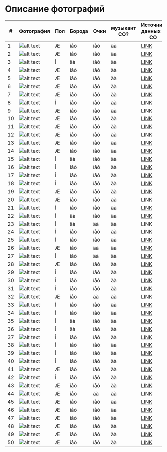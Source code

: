 # Описание фотографий


| # | Фотография | Пол | Борода | Очки | музыкант СО? | Источник данных о СО | Источник фото |
|---|---|---|---|---|---|---|---|
|1      |![alt text](1.png)  |  Æ  |   íåò  |  íåò |      äà      | [LINK](https://orchestra47.ru/sostav/first-violins/)| [LINK](https://vk.com/id27939298)|
|2      |![alt text](2.png)  |  Æ  |   íåò  |  íåò |      äà      | [LINK](https://orchestra47.ru/sostav/first-violins/)| [LINK](https://vk.com/id603857)|
|3      |![alt text](3.png)  |  Ì  |   äà   |  íåò |      äà      | [LINK](https://orchestra47.ru/sostav/first-violins/)| [LINK](https://vk.com/starodubcevmusic)|
|4      |![alt text](4.png)  |  Æ  |   íåò  |  íåò |      äà      | [LINK](https://orchestra47.ru/sostav/first-violins/)| [LINK](https://vk.com/orange_daria)|
|5      |![alt text](5.png)  |  Æ  |   íåò  |  íåò |      äà      | [LINK](https://orchestra47.ru/sostav/first-violins/)| [LINK](https://vk.com/apollinariia)|
|6      |![alt text](6.png)  |  Æ  |   íåò  |  íåò |      äà      | [LINK](https://orchestra47.ru/sostav/first-violins/)| [LINK](https://vk.com/podgorik)|
|7      |![alt text](7.png)  |  Æ  |   íåò  |  íåò |      äà      | [LINK](https://orchestra47.ru/sostav/first-violins/)| [LINK](https://vk.com/koteika_katerina)|
|8      |![alt text](8.png)  |  Ì  |   íåò  |  íåò |      äà      | [LINK](https://klassika-spb.ru/orkestr/sostav-simfonicheskogo-orkestra-klassika.html)| [LINK](https://vk.com/trumplan)|
|9      |![alt text](9.png)  |  Æ  |   íåò  |  íåò |      äà      | [LINK](https://orchestra47.ru/sostav/second-violins/)| [LINK](https://vk.com/natusya1991)|
|10     |![alt text](10.png) |  Æ  |   íåò  |  íåò |      äà      | [LINK](https://orchestra47.ru/sostav/second-violins/)| [LINK](https://vk.com/id418558015)|
|11     |![alt text](11.png) |  Æ  |   íåò  |  íåò |      äà      | [LINK](https://orchestra47.ru/sostav/second-violins/)| [LINK](https://vk.com/aspr_hbc)|
|12     |![alt text](12.png) |  Æ  |   íåò  |  íåò |      äà      | [LINK](https://orchestra47.ru/sostav/second-violins/)| [LINK](https://vk.com/yanamir_1995)|
|13     |![alt text](13.png) |  Æ  |   íåò  |  íåò |      äà      | [LINK](https://orchestra47.ru/sostav/second-violins/)| [LINK](https://vk.com/id73239154)|
|14     |![alt text](14.png) |  Æ  |   íåò  |  íåò |      äà      | [LINK](https://orchestra47.ru/sostav/second-violins/)| [LINK](https://vk.com/adriana.chuba10)|
|15     |![alt text](15.png) |  Ì  |   äà   |  íåò |      äà      | [LINK](https://orchestra47.ru/sostav/first-violins/) | [LINK](https://vk.com/vdanilevskiy)|
|16     |![alt text](16.png) |  Ì  |   íåò  |  íåò |      äà      | [LINK](https://orchestra47.ru/sostav/violas/)| [LINK](https://vk.com/viagabekov)|
|17     |![alt text](17.png) |  Ì  |   íåò  |  íåò |      äà      | [LINK](https://orchestra47.ru/sostav/french-horns/)| [LINK](https://vk.com/id16513947)| 
|18     |![alt text](18.png) |  Ì  |   íåò  |  íåò |      äà      | [LINK](https://orchestra47.ru/sostav/truby/)| [LINK](https://vk.com/vasialeshenko)|
|19     |![alt text](19.png) |  Æ  |   íåò  |  íåò |      äà      | [LINK](https://orchestra47.ru/sostav/violas/)| [LINK](https://vk.com/olgavasilevs)|
|20     |![alt text](20.jpg) |  Æ  |   íåò  |  íåò |      äà      | [LINK](https://orchestra47.ru/sostav/violas/)| [LINK](https://vk.com/lina.brikova)|
|21     |![alt text](21.png) |  Ì  |   íåò  |  íåò |      äà      | [LINK](https://orchestra47.ru/sostav/cellos/)| [LINK](https://vk.com/kikka)|
|22     |![alt text](22.png) |  Ì  |   äà   |  íåò |      äà      | [LINK](https://orchestra47.ru/sostav/cellos/)| [LINK](https://vk.com/igor_botvin)|
|23     |![alt text](23.jpg) |  Ì  |   äà   |  äà  |      äà      | [LINK](https://orchestra47.ru/sostav/cellos/)| [LINK](https://vk.com/id_632876587923)|
|24     |![alt text](24.png) |  Ì  |   íåò  |  íåò |      äà      | [LINK](https://orchestra47.ru/sostav/trombones/)| [LINK](https://vk.com/id176752890)|
|25     |![alt text](25.png) |  Ì  |   íåò  |  íåò |      äà      | [LINK](https://orchestra47.ru/sostav/tuba/)| [LINK](https://vk.com/id5304350)|
|26     |![alt text](26.png) |  Æ  |   íåò  |  äà  |      äà      | [LINK](https://orchestra47.ru/sostav/cellos/)| [LINK](https://vk.com/lihoe_kalanchoe)|
|27     |![alt text](27.png) |  Ì  |   íåò  |  äà  |      äà      | [LINK](https://orchestra47.ru/sostav/double-basses/)| [LINK](https://vk.com/maestrolenz)|
|28     |![alt text](28.png) |  Æ  |   íåò  |  íåò |      äà      | [LINK](https://orchestra47.ru/sostav/flutes/)| [LINK](https://vk.com/a.shabronova)|
|29     |![alt text](29.png) |  Ì  |   íåò  |  íåò |      äà      | [LINK](https://orchestra47.ru/sostav/trombones/)| [LINK](https://vk.com/i1cooperson)|
|30     |![alt text](30.png) |  Ì  |   íåò  |  íåò |      äà      | [LINK](https://andreyev-orchestra.ru/kollektiv/balalajki-primyi/aleksandr-shhipiczin-zasluzhennyij-artist-rossii,-konczertmejster-gruppyi-balalaek-prim,-solist-orkestra.html)| [LINK](https://vk.com/id59126200)|
|31     |![alt text](31.png) |  Ì  |   íåò  |  íåò |      äà      | [LINK](https://orchestra47.ru/sostav/oboes/)| [LINK](https://vk.com/alexeygolovin)|
|32     |![alt text](32.png) |  Æ  |   íåò  |  äà  |      äà      | [LINK](https://orchestra47.ru/sostav/flutes/)| [LINK](https://vk.com/albums217461755)|
|33     |![alt text](33.png) |  Ì  |   íåò  |  íåò |      äà      | [LINK](https://andreyev-orchestra.ru/kollektiv/domryi-altovyie-ii/elena-dernova-konczertmejster-gruppyi-ii-altovyix-domr.html)| [LINK](https://vk.com/elenadernova)|
|34     |![alt text](34.png) |  Ì  |   íåò  |  íåò |      äà      | [LINK](https://andreyev-orchestra.ru/kollektiv/domryi-altovyie-i/svetlana-smolyar-konczertmejster-gruppyi-altovyix-domr,-solistka-orkestra.html)| [LINK](https://vk.com/smsmusic)|
|35     |![alt text](35.png) |  Ì  |   äà   |  íåò |      äà      | [LINK](https://orchestra47.ru/sostav/clarinets/)| [LINK](https://vk.com/savela_la)|
|36     |![alt text](36.jpg) |  Ì  |   äà   |  íåò |      äà      | [LINK](https://orchestra47.ru/sostav/clarinets/)| [LINK](https://vk.com/id1094145)| 
|37     |![alt text](37.png) |  Ì  |   íåò  |  íåò |      äà      | [LINK](https://orchestra47.ru/sostav/trombones/)| [LINK](https://vk.com/uskovkarpinskiy)|
|38     |![alt text](38.png) |  Ì  |   íåò  |  íåò |      äà      | [LINK](https://orchestra47.ru/sostav/percussion/)| [LINK](https://vk.com/id282339730)|
|39     |![alt text](39.png) |  Ì  |   íåò  |  íåò |      äà      | [LINK](https://orchestra47.ru/sostav/percussion/)| [LINK](https://vk.com/id154774951)
|40     |![alt text](40.png) |  Ì  |   íåò  |  íåò |      äà      | [LINK](https://orchestra47.ru/sostav/percussion/)| [LINK](https://vk.com/id797377)|
|41     |![alt text](41.png) |  Æ  |   íåò  |  íåò |      äà      | [LINK](https://orchestra47.ru/sostav/Piano-and-celesta/)| [LINK](https://vk.com/sofia.kovtun)|
|42     |![alt text](42.png) |  Ì  |   íåò  |  íåò |      äà      | [LINK](https://orchestra47.ru/sostav/Piano-and-celesta/)| [LINK](https://vk.com/symangram)|
|43     |![alt text](43.png) |  Æ  |   íåò  |  íåò |      äà      | [LINK](https://andreyev-orchestra.ru/kollektiv/domryi-malyie-i/inna-ulyanova-konczertmejster-gruppyi-malyix-domr.html)| [LINK](https://vk.com/gladovskaya)|
|44     |![alt text](44.png) |  Æ  |   íåò  |  äà  |      äà      | [LINK](https://andreyev-orchestra.ru/kollektiv/domryi-malyie-i/tatyana-kostyanaya-solistka-orkestra.html)| [LINK](https://vk.com/id411985863)|
|45     |![alt text](45.png) |  Æ  |   íåò  |  íåò |      äà      | [LINK](https://andreyev-orchestra.ru/kollektiv/domryi-malyie-i/mariya-gafarova.html)| [LINK](https://vk.com/marias79)|
|46     |![alt text](46.png) |  Æ  |   íåò  |  íåò |      äà      | [LINK](https://andreyev-orchestra.ru/kollektiv/domryi-malyie-i/natalya-skobkina.html)| [LINK](https://vk.com/vizagnataliaskobkina)|
|47     |![alt text](47.png) |  Æ  |   íåò  |  íåò |      äà      | [LINK](https://andreyev-orchestra.ru/kollektiv/domryi-malyie-i/anastasiya-fedoseenko-solistka-orkestra.html)| [LINK](https://vk.com/afedoseenko)|
|48     |![alt text](48.png) |  Æ  |   íåò  |  íåò |      äà      | [LINK](https://andreyev-orchestra.ru/kollektiv/domryi-malyie-i/mariya-xrupenkova.html)| [LINK](https://vk.com/id2451905)|
|49     |![alt text](49.png) |  Æ  |   íåò  |  íåò |      äà      | [LINK](https://andreyev-orchestra.ru/kollektiv/domryi-malyie-i/ekaterina-shirokova-solistka-orkestra.html)| [LINK](https://vk.com/ekaterinashir)|
|50     |![alt text](50.png) |  Æ  |   íåò  |  íåò |      äà      | [LINK](https://andreyev-orchestra.ru/kollektiv/domryi-malyie-ii/irina-anashkina.html)| [LINK](https://vk.com/id220091345)|
